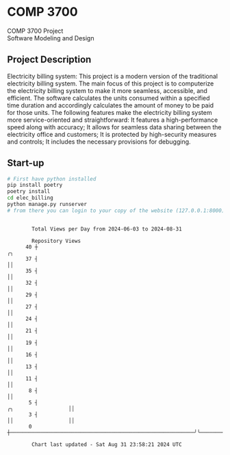 # COMP 3700
COMP 3700 Project  
Software Modeling and Design
## Project Description
Electricity billing system: This project is a modern version of the traditional electricity billing system. The main focus of this project is to computerize the electricity billing system to make it more seamless, accessible, and efficient. The software calculates the units consumed within a specified time duration and accordingly calculates the amount of money to be paid for those units. The following features make the electricity billing system more service-oriented and straightforward: It features a high-performance speed along with accuracy; It allows for seamless data sharing between the electricity office and customers; It is protected by high-security measures and controls; It includes the necessary provisions for debugging.

## Start-up
```bash
# First have python installed
pip install poetry
poetry install
cd elec_billing
python manage.py runserver
# from there you can login to your copy of the website (127.0.0.1:8000), default creds are admin/admin
```

```

        Total Views per Day from 2024-06-03 to 2024-08-31

        Repository Views
      40 ┼                                                                                ╭╮
      37 ┤                                                                                ││
      35 ┤                                                                                ││
      32 ┤                                                                                ││
      29 ┤                                                                                ││
      27 ┤                                                                                ││
      24 ┤                                                                                ││
      21 ┤                                                                                ││
      19 ┤                                                                                ││
      16 ┤                                                                                ││
      13 ┤                                                                                ││
      11 ┤                                                                                ││
       8 ┤                                                                                ││
       5 ┤                                                            ╭╮                  ││
       3 ┤                                                            ││                  ││
       0 ┼────────────────────────────────────────────────────────────╯╰──────────────────╯╰───────

        Chart last updated - Sat Aug 31 23:58:21 2024 UTC
        
```
